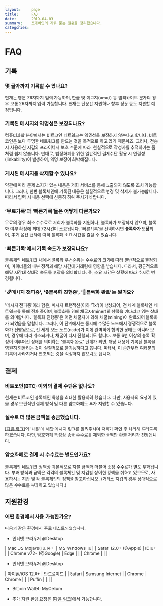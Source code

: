 ```yaml
---
layout:     page
title:      FAQ
date:       2019-04-03
summary:    포에버잇의 자주 묻는 질문을 정리했습니다.
categories:
---
```

# FAQ

## 기록

### 몇 글자까지 기록할 수 있나요?

현재는 영문 78자까지 입력 가능하며, 한글 및 이모지\(emoji\) 등 멀티바이트 문자의 경우 보통 26자까지 입력 가능합니다. 현재는 단문만 지원하나 향후 장문 등도 지원할 예정입니다.

### 기록된 메시지의 익명성은 보장되나요?

컴퓨터과학 분야에서는 비트코인 네트워크는 익명성을 보장하지 않는다고 합니다. 비트코인은 보다 투명한 네트워크를 만드는 것을 목적으로 하고 있기 때문이죠. 그러나, 전송 시 사용하신 지갑의 프라이버시 보호 수준에 따라, 현실적으로 작성자를 추적하기는 좀처럼 쉽지 않습니다. 반대로, 법정화폐를 위한 일반적인 결제수단 활용 시 연결성\(linkability\)이 발생하여, 익명 보장이 희박해집니다.

### 게시된 메시지를 삭제할 수 있나요?

약관에 따라 문제 소지가 있는 내용은 저희 서비스를 통해 노출되지 않도록 조치 가능합니다. 그러나, 한번 블록체인에 기록된 내용은 실질적으로 변경 및 삭제가 불가능합니다. 따라서 입력 시 내용 선택에 신중히 하여 주시기 바랍니다.

### ‘무료기록’과 ‘빠른기록’들은 어떻게 다른가요?

무료의 경우 최소 수수료로 저희가 블록화를 지원하나, 블록화가 보장되지 않으며, 블록화 여부 확정에 최대 72시간이 소요됩니다. ‘빠른기록’을 선택하시면 **블록화가 보장**되며, 추가 옵션 선택에 따라 블록화 소요 시간을 줄일 수 있습니다.

### ‘빠른기록’에서 기록 속도가 보장되나요?

블록체인 네트워크 내에서 블록화 우선순위는 수수료의 크기에 따라 일반적으로 결정되며, 마이너들의 내부 정책과 해당 시간대 거래량에 영향을 받습니다. 따라서, 평균적으로 해당 시간대 상대적 속도를 보장을 의미합니다. 즉, 소요 시간은 상황에 따라 수시로 변경됩니다.

### '🔓메시지 전파중', '🔒블록화 진행중', '🔐블록화 완료'는 뭔가요?
<!--
### ‘mempool에만 존재’, ‘mining 시작’, ‘6 confirmed 이상’ 은 뭔가요?
-->

'메시지 전파중'이라 함은, 메시지 트랜잭션\(이하 ‘Tx’\)이 생성되어, 전 세계 블록체인 네트워크를 통해 전파 중이며, 블록화를 위해 채굴자\(miner\)의 선택을 기다리고 있는 상태를 의미합니다. '블록화 진행중'은 어떤 채굴자에 의해 채굴\(mining\)이 완료되어 블록화가 되었음을 말합니다. 그러나, 이 단계에서는 동시에 수많은 노드에서 경쟁적으로 블록화가 진행됨으로, 전 세계 모든 노드\(node\)가 이에 완벽하게 합의한 상태는 아니라 보며, 경우에 따라 취소되거나, 채굴이 다시 진행되기도 합니다. 보통 6번 이상의 블록 확정이 이루어진 상태를 의미하는 '블록화 완료' 단계가 되면, 해당 내용이 기록된 블록을 영원히 되돌리는 것이 실질적으로 불가능하다고 봅니다. 따라서, 이 순간부터 여러분의 기록이 사라지거나 변조되는 것을 걱정하지 않으셔도 됩니다.
<!--
메시지 트랜잭션\(이하 ‘Tx’\)이 생성되면, 블록체인 네트워크를 통해 전파가 시작되며, 우선 전세계의 블록체인 노드의 mempool\(Memory Pool\)이라는 저장소에서 대기를 하게 되며, 블록화되기 위해 마이너들의 선택을 기다리게 됩니다. 마이너들에 의해서 마이닝이 완료되면, 블록화가 되었다는 것을 의미합니다. 그러나, 이 단계에서는 동시에 수 많은 노드에서 경쟁적으로 블록화 작업이 이루어지는 관계로, 완벽하게 모든 노드가 이에 합의한 상태는 아니라 보며, 경우에 따라서는 취소가 되거나, 재마이닝이 되기도 합니다. 그러나, 그러한 과정이 지속적으로 진행되어, 보통 ‘6+ confirmed’이 이루어졌을 경우에는, 해당 내용이 기록된 블록은 영원히 되돌리는 것이 실질적으로 불가능하다고 봅니다. 따라서, 이 순간부터는 여러분의 기록이 사라지거나 변조되는 것을 걱정하지 않으셔도 됩니다.
-->

## 결제

### 비트코인\(BTC\) 이외의 결제 수단은 없나요?

현재는 비트코인 블록체인 특성을 최대한 활용하려 했습니다. 다만, 사용자의 요청이 있을 경우 보편적인 결제 방식 및 다른 암호화폐도 추가 지원할 수 있습니다.

### 실수로 더 많은 금액을 송금했습니다.

<a href="https://goo.gl/HrKH6N" target="_blank">[다음 링크]</a>의 '내용'에 해당 메시지 링크를 알려주시며 저희가 확인 후 처리해 드리도록 하겠습니다. 다만, 암호화폐 특성상 송금 수수료를 제외한 금액만 환불 처리가 진행됩니다.

### 암호화폐로 결제 시 수수료는 별도인가요?

블록체인 네트워크 정책상 기본적으로 지불 금액과 더불어 소정 수수료가 별도 부과됩니다. 부과 방식과 금액은 각각의 블록체인 및 지갑별 상이한 정책을 취하고 있으므로, 사용하시는 지갑 및 각 블록체인의 정책을 참고하십시오. \(거래소 지갑의 경우 상대적으로 많은 수수료를 부과하고 있습니다.\)

## 지원환경

### 어떤 환경에서 사용 가능한가요?

다음과 같은 환경에서 주로 테스트되었습니다.

* 인터넷 브라우저 @Desktop

| Mac OS Mojave\(10.14+\) | MS-Windows 10 |
| Safari 12.0+ \(@Apple\) | IE10+ |
| Chrome v72+ \(@Google\) | Edge |
|  | Chrome |
| | |

* 인터넷 브라우저 @Desktop

| 아이폰/iOS 12.0+ | 안드로이드 |
| Safari | Samsung Internet |
| Chrome | Chrome |
|  | Puffin |
| | |

* Bitcoin Wallet: MyCelium

* 추가 지원 환경 요청은 <a href="https://goo.gl/HrKH6N" target="_blank">[다음 링크]</a>에서 가능합니다.
